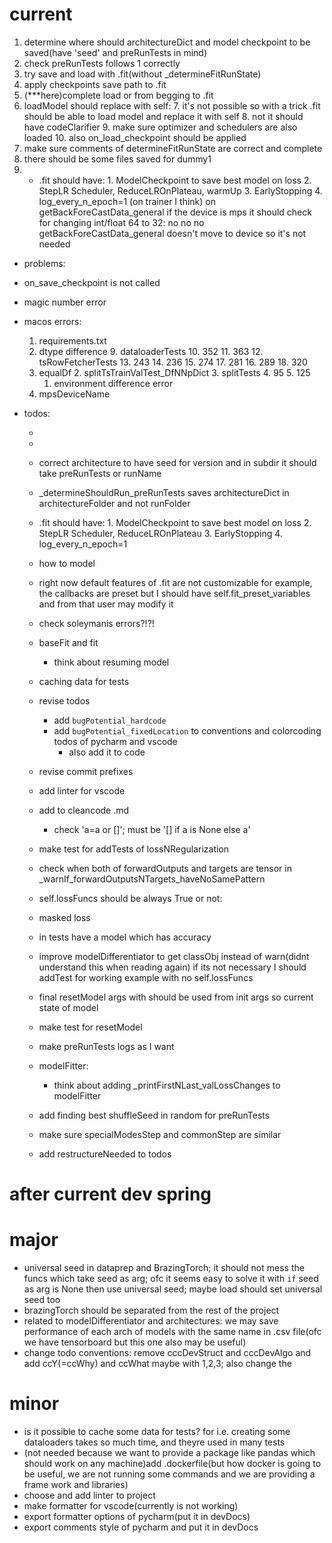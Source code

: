 # current
1. determine where should architectureDict and model checkpoint to be saved(have 'seed' and preRunTests in mind)
2. check preRunTests follows 1 correctly
3. try save and load with .fit(without _determineFitRunState)
4. apply checkpoints save path to .fit
5. (***here)complete load or from begging to .fit
6. loadModel should replace with self:
    7. it's not possible so with a trick .fit should be able to load model and replace it with self
   8. not it should have codeClarifier
   9. make sure optimizer and schedulers are also loaded
   10. also on_load_checkpoint should be applied
6. make sure comments of determineFitRunState are correct and complete
7. there should be some files saved for dummy1
7. - .fit should have:
            1. ModelCheckpoint to save best model on loss
            2. StepLR Scheduler, ReduceLROnPlateau, warmUp
            3. EarlyStopping
            4. log_every_n_epoch=1 (on trainer I think)
on getBackForeCastData_general if the device is mps it should check for changing int/float 64 to 32: no no no getBackForeCastData_general doesn't move to device so it's not needed
- problems:
- on_save_checkpoint is not called
- magic number error
- macos errors:
    1. requirements.txt
    8. dtype difference
       9. dataloaderTests
          10. 352
          11. 363
       12. tsRowFetcherTests
           13. 243
           14. 236
           15. 274
           17. 281
           16. 289
           18. 320
    3. equalDf
        2. splitTsTrainValTest_DfNNpDict
           3. splitTests
               4. 95
              5. 125
        1. environment difference error
    1. mpsDeviceName

- todos:

    
    - 
    - 
    - correct architecture to have seed for version and in subdir it should take preRunTests or runName
    - _determineShouldRun_preRunTests saves architectureDict in architectureFolder and not runFolder
    - .fit should have:
            1. ModelCheckpoint to save best model on loss
            2. StepLR Scheduler, ReduceLROnPlateau
            3. EarlyStopping
            4. log_every_n_epoch=1
    - how to model 
    - right now default features of .fit are not customizable
            for example, the callbacks are preset but I should have self.fit_preset_variables and from that user may modify it
    - check soleymanis errors?!?!
    - baseFit and fit
        - think about resuming model

    - caching data for tests
    - revise todos
        - add `bugPotential_hardcode`
        - add `bugPotential_fixedLocation` to conventions and colorcoding todos of pycharm and vscode
          - also add it to code
    - revise commit prefixes
    - add linter for vscode
    - add to cleancode .md
        - check 'a=a or []'; must be '[] if a is None else a'



    - make test for addTests of lossNRegularization
    - check when both of forwardOutputs and targets are tensor in _warnIf_forwardOutputsNTargets_haveNoSamePattern
    - self.lossFuncs should be always True or not:
    - masked loss
    - in tests have a model which has accuracy 
    - improve modelDifferentiator to get classObj instead of warn(didnt understand this when reading again)
            if its not necessary I should addTest for working example with no self.lossFuncs
    - final resetModel args with should be used from init args so current state of model
    - make test for resetModel
    - make preRunTests logs as I want
    - modelFitter:
        - think about adding _printFirstNLast_valLossChanges to modelFitter
    - add finding best shuffleSeed in random for preRunTests
    - make sure specialModesStep and commonStep are similar
    - add restructureNeeded to todos

# after current dev spring
# major
- universal seed in dataprep and BrazingTorch; it should not mess the funcs which take seed as arg; ofc it seems easy to solve it with `if` seed as arg is None then use universal seed; maybe load should set universal seed too
- brazingTorch should be separated from the rest of the project
- related to modelDifferentiator and architectures: we may save performance of each arch of models with the same name in .csv file(ofc we have tensorboard but this one also may be useful)
- change todo conventions: remove cccDevStruct and cccDevAlgo and add ccY(=ccWhy) and ccWhat maybe with 1,2,3; also change the
# minor
- is it possible to cache some data for tests? for i.e. creating some dataloaders takes so much time, and theyre used in many tests
- (not needed because we want to provide a package like pandas which should work on any machine)add .dockerfile(but how docker is going to be useful, we are not running some commands and we are providing a frame work and libraries)
- choose and add linter to project
- make formatter for vscode(currently is not working)
- export formatter options of pycharm(put it in devDocs)
- export comments style of pycharm and put it in devDocs
